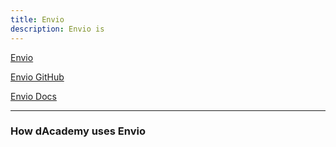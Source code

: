 ```yaml
---
title: Envio
description: Envio is
---
```



[Envio](https://envio.dev/)

[Envio GitHub](https://github.com/enviodev)

[Envio Docs](https://docs.envio.dev/)

---

### How dAcademy uses Envio
